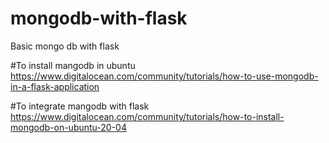 # mongodb-with-flask
Basic mongo db with flask


#To install mangodb in ubuntu
https://www.digitalocean.com/community/tutorials/how-to-use-mongodb-in-a-flask-application

#To integrate mangodb with flask
https://www.digitalocean.com/community/tutorials/how-to-install-mongodb-on-ubuntu-20-04
